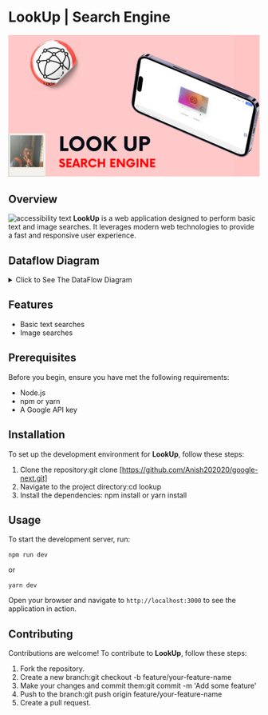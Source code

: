 # LookUp | Search Engine
<img src="https://github.com/Anish202020/Web-Development-Data/blob/main/Banner/Banner-1/6.png" alt="5" border="0">

## Overview
<img src="https://i.pinimg.com/736x/39/e7/37/39e737ae72388916f070afdff4d06265.jpg" width="150"  height="150" alt="accessibility text">
<b>LookUp</b> is a web application designed to perform basic text and image searches. It leverages modern web technologies to provide a fast and responsive user experience.

## Dataflow Diagram
<details>
  <summary>Click to See The DataFlow Diagram</summary>

<img src="https://github.com/Anish202020/Web-Development-Data/blob/main/Dataflow/lookup.png" alt="diagram-export-8-30-2024-4-14-06-PM" border="0">

The Above is the Dataflow Diagram of LookUp | Search Engine
</details>

## Features
- Basic text searches
- Image searches
## Prerequisites
Before you begin, ensure you have met the following requirements:

- Node.js
- npm or yarn
- A Google API key
## Installation
To set up the development environment for **LookUp**, follow these steps:

1. Clone the repository:git clone [https://github.com/Anish202020/google-next.git]
2. Navigate to the project directory:cd lookup
3. Install the dependencies: npm install or yarn install
## Usage
To start the development server, run:

```
npm run dev
```
or

```
yarn dev
```
Open your browser and navigate to `http://localhost:3000` to see the application in action.

## Contributing
Contributions are welcome! To contribute to **LookUp**, follow these steps:

1. Fork the repository.
2. Create a new branch:git checkout -b feature/your-feature-name
3. Make your changes and commit them:git commit -m 'Add some feature'
4. Push to the branch:git push origin feature/your-feature-name
5. Create a pull request.




